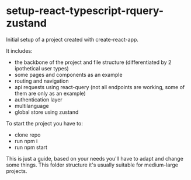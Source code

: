 # setup-react-typescript-rquery-zustand


Initial setup of a project created with create-react-app.

It includes:
  - the backbone of the project and file structure (differentiated by 2 ipothetical user types)
  - some pages and components as an example
  - routing and navigation
  - api requests using react-query (not all endpoints are working, some of them are only as an example)
  - authentication layer 
  - multilanguage
  - global store using zustand

To start the project you have to:
  - clone repo
  - run npm i
  - run npm start
  
This is just a guide, based on your needs you'll have to adapt and change some things.
This folder structure it's usually suitable for medium-large projects.
